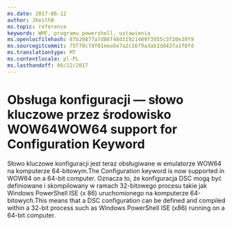 ```yaml
---
ms.date: 2017-06-12
author: JKeithB
ms.topic: reference
keywords: WMF, programu powershell, ustawienia
ms.openlocfilehash: 87b20877a7d86f48d31921409f3955c3f20e39f9
ms.sourcegitcommit: 75f70c7df01eea5e7a2c16f9a3ab1dd437a1f8fd
ms.translationtype: MT
ms.contentlocale: pl-PL
ms.lasthandoff: 06/12/2017
---
```

# <a name="wow64-support-for-configuration-keyword"></a><span data-ttu-id="ae1be-102">Obsługa konfiguracji — słowo kluczowe przez środowisko WOW64</span><span class="sxs-lookup"><span data-stu-id="ae1be-102">WOW64 support for Configuration Keyword</span></span>

<span data-ttu-id="ae1be-103">Słowo kluczowe konfiguracji jest teraz obsługiwane w emulatorze WOW64 na komputerze 64-bitowym.</span><span class="sxs-lookup"><span data-stu-id="ae1be-103">The Configuration keyword is now supported in WOW64 on a 64-bit computer.</span></span> <span data-ttu-id="ae1be-104">Oznacza to, że konfiguracja DSC mogą być definiowane i skompilowany w ramach 32-bitowego procesu takie jak Windows PowerShell ISE (x 86) uruchomionego na komputerze 64-bitowych.</span><span class="sxs-lookup"><span data-stu-id="ae1be-104">This means that a DSC configuration can be defined and compiled within a 32-bit process such as Windows PowerShell ISE (x86) running on a 64-bit computer.</span></span>

